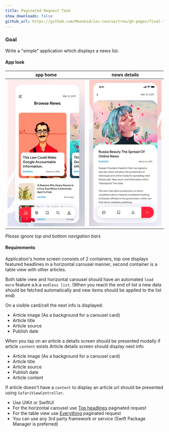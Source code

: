 ```yaml
---
title: Paginated Request Task
show_downloads: false
github_url: https://github.com/Moonkid/ios-course/tree/gh-pages/final-test/assets
---
```


### Goal

Write a "simple" application which displays a news list.

#### App look

app home | news details |
--- | --- 
![](media/1.png) | ![](media/2.png)

*Please ignore top and bottom navigation bars*

#### Requirements

Application's home screen consists of 2 containers, top one displays featured headlines in a horizontal carousel manner, second container is a table view with other articles.

Both table view and horizontal carousel should have an automated `load more` feature a.k.a `endless list`.
(When you reach the end of list a new data should be fetched automatically and new items should be applied to the list end)

On a visible card/cell the next info is displayed:

- Article image (As a background for a carousel card)
- Article title
- Article source
- Publish date

When you tap on an article a details screen should be presented modally if article `content` exists
Article details screen should display next info

- Article image (As a background for a carousel card)
- Article title
- Article source
- Publish date
- Article content

If article doesn't have a `content` to display an article url should be presented using `SafariViewController`.

- Use UIKit or SwiftUI
- For the horizontal carousel use [Top headlines](https://newsapi.org/docs/endpoints/top-headlines) paginated request
- For the table view use [Everything](https://newsapi.org/docs/endpoints/everything) paginated request
- You can use any 3rd party framework or service (Swift Package Manager is preferred)

[//]: [Design](https://dribbble.com/shots/6858644-News-Application)
